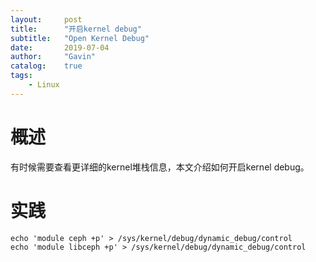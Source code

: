 ```yaml
---
layout:     post
title:      "开启kernel debug"
subtitle:   "Open Kernel Debug"
date:       2019-07-04
author:     "Gavin"
catalog:    true
tags:
    - Linux
---
```


# 概述

有时候需要查看更详细的kernel堆栈信息，本文介绍如何开启kernel debug。

# 实践 

```
echo 'module ceph +p' > /sys/kernel/debug/dynamic_debug/control
echo 'module libceph +p' > /sys/kernel/debug/dynamic_debug/control
```
